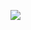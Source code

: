 ![](https://media.licdn.com/dms/image/C5112AQGJ64q5bETd2g/article-inline_image-shrink_1000_1488/0?e=2125267200&v=beta&t=JbnZ49wdquWHnWI5apbjc3XK_gn6DacMx4ipB_HQSQc)

